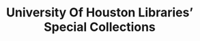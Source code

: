 ---
layout: repo
title: "University Of Houston Libraries’ Special Collections"
id: 17395
permalink: repos/17395/
---